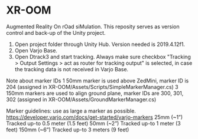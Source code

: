 # XR-OOM
Augmented Reality On rOad siMulation. This reposity serves as version control and back-up of the Unity project.

1. Open project folder through Unity Hub. Version needed is 2019.4.12f1.
2. Open Varjo Base.
3. Open Dtrack3 and start tracking. Always make sure checkbox "Tracking > Output Settings > act as router for tracking output" is selected, in case the tracking data is not received in Varjo Base.

Note about marker IDs
1 50mm marker is used above ZedMini, marker ID is 204 (assigned in XR-OOM/Assets/Scripts/SimpleMarkerManager.cs)
3 150mm markers are used to align ground plane, marker IDs are 300, 301, 302 (assigned in XR-OOM/Assets/GroundMarkerManager.cs)

Marker guidelines: use as large a marker as possible. https://developer.varjo.com/docs/get-started/varjo-markers
25mm (~1”) Tracked up-to 0.5 meter (1.5 feet) 
50mm (~2”) Tracked up-to 1 meter (3 feet) 
150mm (~6”) Tracked up-to 3 meters (9 feet)

